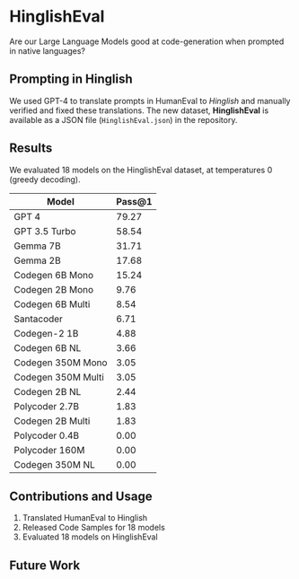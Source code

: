 # HinglishEval
Are our Large Language Models good at code-generation when prompted in native languages?

## Prompting in Hinglish
We used GPT-4 to translate prompts in HumanEval to _Hinglish_ and manually verified and fixed these translations. The new dataset, __HinglishEval__ is available as a JSON file (`HinglishEval.json`) in the repository.

## Results
We evaluated 18 models on the HinglishEval dataset, at temperatures 0 (greedy decoding).

| Model | Pass@1 | 
| --- | --- |
| GPT 4 | 79.27 |
| GPT 3.5 Turbo | 58.54 |
| Gemma 7B | 31.71 |
| Gemma 2B | 17.68 |
| Codegen 6B Mono | 15.24 |
| Codegen 2B Mono | 9.76 |
| Codegen 6B Multi | 8.54 |
| Santacoder | 6.71 |
| Codegen-2 1B | 4.88 |
| Codegen 6B NL | 3.66 |
| Codegen 350M Mono | 3.05 |
| Codegen 350M Multi | 3.05 |
| Codegen 2B NL | 2.44 |
| Polycoder 2.7B | 1.83 |
| Codegen 2B Multi | 1.83 |
| Polycoder 0.4B | 0.00 |
| Polycoder 160M | 0.00 |
| Codegen 350M NL | 0.00 |

## Contributions and Usage
1. Translated HumanEval to Hinglish
2. Released Code Samples for 18 models
3. Evaluated 18 models on HinglishEval

## Future Work
